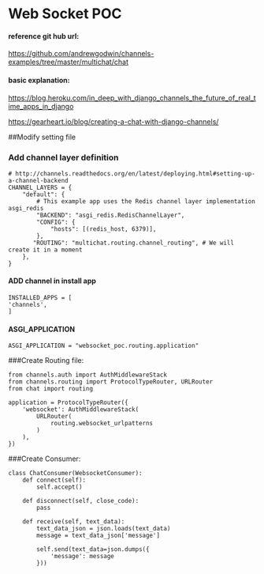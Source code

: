# Web Socket POC

#### reference git hub url: 
https://github.com/andrewgodwin/channels-examples/tree/master/multichat/chat 

#### basic explanation:
https://blog.heroku.com/in_deep_with_django_channels_the_future_of_real_time_apps_in_django

https://gearheart.io/blog/creating-a-chat-with-django-channels/

##Modify setting file
### Add channel layer definition
```
# http://channels.readthedocs.org/en/latest/deploying.html#setting-up-a-channel-backend
CHANNEL_LAYERS = {
    "default": {
        # This example app uses the Redis channel layer implementation asgi_redis
        "BACKEND": "asgi_redis.RedisChannelLayer",
        "CONFIG": {
            "hosts": [(redis_host, 6379)],
        },
       "ROUTING": "multichat.routing.channel_routing", # We will create it in a moment
    },
}
```

#### ADD channel in install app
```
INSTALLED_APPS = [
'channels',
]
```
#### ASGI_APPLICATION
```
ASGI_APPLICATION = "websocket_poc.routing.application"
```

###Create Routing file:
```
from channels.auth import AuthMiddlewareStack
from channels.routing import ProtocolTypeRouter, URLRouter
from chat import routing

application = ProtocolTypeRouter({
    'websocket': AuthMiddlewareStack(
        URLRouter(
            routing.websocket_urlpatterns
        )
    ),
})
```

###Create Consumer:
```
class ChatConsumer(WebsocketConsumer):
    def connect(self):
        self.accept()

    def disconnect(self, close_code):
        pass

    def receive(self, text_data):
        text_data_json = json.loads(text_data)
        message = text_data_json['message']

        self.send(text_data=json.dumps({
            'message': message
        }))
``` 